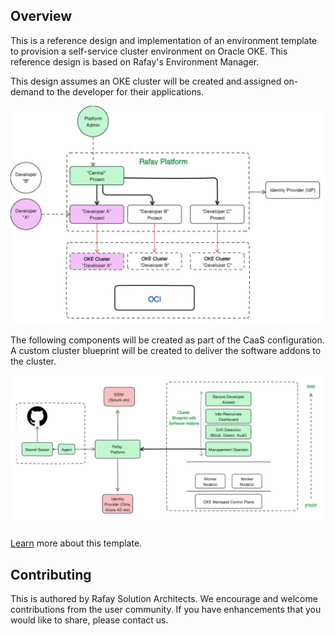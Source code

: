 ## Overview

This is a reference design and implementation of an environment template to provision a self-service cluster environment on Oracle OKE. This reference design is based on Rafay's Environment Manager.

This design assumes an OKE cluster will be created and assigned on-demand to the developer for their applications.

![Architecture](architecture.png)

The following components will be created as part of the CaaS configuration.  A custom cluster blueprint will be created to deliver the software addons to the cluster.

![Configuration](configuration.png)

[Learn](https://docs.rafay.co/refarch/caas/oke/101-caas-oke/overview) more about this template. 

## Contributing
This is authored by Rafay Solution Architects. We encourage and welcome contributions from the user community. If you have enhancements that you would like to share, please contact us. 
